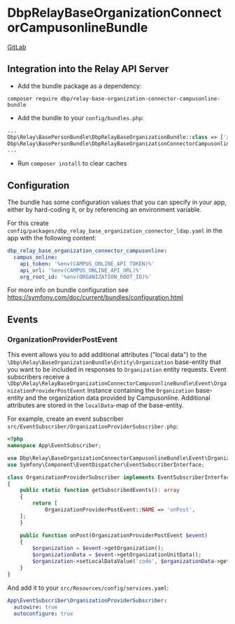 # DbpRelayBaseOrganizationConnectorCampusonlineBundle
[GitLab](https://gitlab.tugraz.at/dbp/relay/dbp-relay-base-organization-connector-campusonline-bundle)


## Integration into the Relay API Server

* Add the bundle package as a dependency:

```
composer require dbp/relay-base-organization-connector-campusonline-bundle
```

* Add the bundle to your `config/bundles.php`:

```php
...
Dbp\Relay\BasePersonBundle\DbpRelayBaseOrganizationBundle::class => ['all' => true],
Dbp\Relay\BasePersonBundle\DbpRelayBaseOrganizationConnectorCampusonlineBundle::class => ['all' => true],
...
```

* Run `composer install` to clear caches

## Configuration

The bundle has some configuration values that you can specify in your
app, either by hard-coding it, or by referencing an environment variable.

For this create `config/packages/dbp_relay_base_organization_connector_ldap.yaml` in the app with the following
content:

```yaml
dbp_relay_base_organization_connector_campusonline:
  campus_online:
    api_token: '%env(CAMPUS_ONLINE_API_TOKEN)%'
    api_url: '%env(CAMPUS_ONLINE_API_URL)%'
    org_root_id: '%env(ORGANIZATION_ROOT_ID)%'
```

For more info on bundle configuration see
https://symfony.com/doc/current/bundles/configuration.html

## Events

### OrganizationProviderPostEvent

This event allows you to add additional attributes ("local data") to the `\Dbp\Relay\BaseOrganizationBundle\Entity\Organization` base-entity that you want to be included in responses to `Organization` entity requests.
Event subscribers receive a `\Dbp\Relay\RelayBaseOrganizationConnectorCampusonlineBundle\Event\OrganizationProviderPostEvent` instance containing the `Organization` base-entity and the organization data provided by Campusonline. Additional attributes are stored in the `localData`-map of the base-entity.

For example, create an event subscriber `src/EventSubscriber/OrganizationProviderSubscriber.php`:

```php
<?php
namespace App\EventSubscriber;

use Dbp\Relay\BaseOrganizationConnectorCampusonlineBundle\Event\OrganizationProviderPostEvent;
use Symfony\Component\EventDispatcher\EventSubscriberInterface;

class OrganizationProviderSubscriber implements EventSubscriberInterface
{
    public static function getSubscribedEvents(): array
    {
        return [
            OrganizationProviderPostEvent::NAME => 'onPost',
    ];
    }

    public function onPost(OrganizationProviderPostEvent $event)
    {
        $organization = $event->getOrganization();
        $organizationData = $event->getOrganizationUnitData();
        $organization->setLocalDataValue('code', $organizationData->getCode());
    }
}
```

And add it to your `src/Resources/config/services.yaml`:

```yaml
App\EventSubscriber\OrganizationProviderSubscriber:
  autowire: true
  autoconfigure: true
```